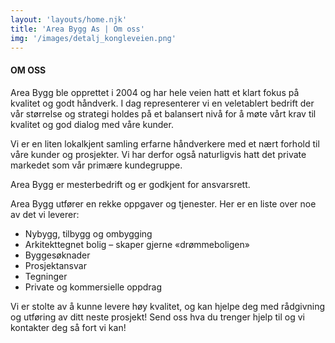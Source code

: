 ```yaml
---
layout: 'layouts/home.njk'
title: 'Area Bygg As | Om oss'
img: '/images/detalj_kongleveien.png'
---
```


#### OM OSS
Area Bygg ble opprettet i 2004 og har hele veien hatt et klart fokus på kvalitet og godt håndverk. I dag representerer vi en veletablert bedrift der vår størrelse og strategi holdes på et balansert nivå for å møte vårt krav til kvalitet og god dialog med våre kunder.

Vi er en liten lokalkjent samling erfarne håndverkere med et nært forhold til våre kunder og prosjekter. Vi har derfor også naturligvis hatt det private markedet som vår primære kundegruppe.

Area Bygg er mesterbedrift og er godkjent for ansvarsrett.

Area Bygg utfører en rekke oppgaver og tjenester. Her er en liste over noe av det vi leverer:

- Nybygg, tilbygg og ombygging
- Arkitekttegnet bolig – skaper gjerne «drømmeboligen»
- Byggesøknader
- Prosjektansvar
- Tegninger
- Private og kommersielle oppdrag

Vi er stolte av å kunne levere høy kvalitet, og kan hjelpe deg med rådgivning og utføring av ditt neste prosjekt!
Send oss hva du trenger hjelp til og vi kontakter deg så fort vi kan!

